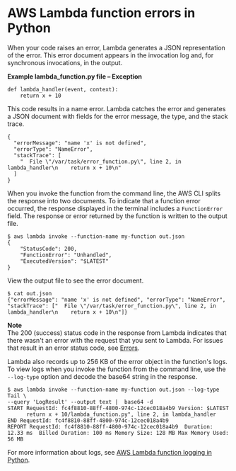 # AWS Lambda function errors in Python<a name="python-exceptions"></a>

When your code raises an error, Lambda generates a JSON representation of the error\. This error document appears in the invocation log and, for synchronous invocations, in the output\.

**Example lambda\_function\.py file – Exception**  

```
def lambda_handler(event, context):
    return x + 10
```

This code results in a name error\. Lambda catches the error and generates a JSON document with fields for the error message, the type, and the stack trace\.

```
{
  "errorMessage": "name 'x' is not defined",
  "errorType": "NameError",
  "stackTrace": [
    "  File \"/var/task/error_function.py\", line 2, in lambda_handler\n    return x + 10\n"
  ]
}
```

When you invoke the function from the command line, the AWS CLI splits the response into two documents\. To indicate that a function error occurred, the response displayed in the terminal includes a `FunctionError` field\. The response or error returned by the function is written to the output file\.

```
$ aws lambda invoke --function-name my-function out.json
{
    "StatusCode": 200,
    "FunctionError": "Unhandled",
    "ExecutedVersion": "$LATEST"
}
```

View the output file to see the error document\.

```
$ cat out.json
{"errorMessage": "name 'x' is not defined", "errorType": "NameError", "stackTrace": ["  File \"/var/task/error_function.py\", line 2, in lambda_handler\n    return x + 10\n"]}
```

**Note**  
The 200 \(success\) status code in the response from Lambda indicates that there wasn't an error with the request that you sent to Lambda\. For issues that result in an error status code, see [Errors](API_Invoke.md#API_Invoke_Errors)\.

Lambda also records up to 256 KB of the error object in the function's logs\. To view logs when you invoke the function from the command line, use the `--log-type` option and decode the base64 string in the response\.

```
$ aws lambda invoke --function-name my-function out.json --log-type Tail \
--query 'LogResult' --output text |  base64 -d
START RequestId: fc4f8810-88ff-4800-974c-12cec018a4b9 Version: $LATEST
      return x + 10/lambda_function.py", line 2, in lambda_handler
END RequestId: fc4f8810-88ff-4800-974c-12cec018a4b9
REPORT RequestId: fc4f8810-88ff-4800-974c-12cec018a4b9	Duration: 12.33 ms	Billed Duration: 100 ms	Memory Size: 128 MB	Max Memory Used: 56 MB
```

For more information about logs, see [AWS Lambda function logging in Python](python-logging.md)\.